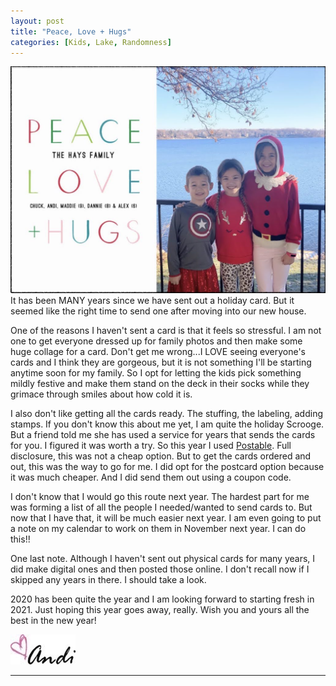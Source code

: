 ```yaml
---
layout: post
title: "Peace, Love + Hugs"
categories: [Kids, Lake, Randomness]
---
```

![xmascard](/images/2020XmasCard.jpg)
It has been MANY years since we have sent out a holiday card. But it seemed like the right time to send one after moving into our new house.

One of the reasons I haven't sent a card is that it feels so stressful. I am not one to get everyone dressed up for family photos and then make some huge collage for a card. Don't get me wrong...I LOVE seeing everyone's cards and I think they are gorgeous, but it is not something I'll be starting anytime soon for my family. So I opt for letting the kids pick something mildly festive and make them stand on the deck in their socks while they grimace through smiles about how cold it is. 

I also don't like getting all the cards ready. The stuffing, the labeling, adding stamps. If you don't know this about me yet, I am quite the holiday Scrooge. But a friend told me she has used a service for years that sends the cards for you. I figured it was worth a try. So this year I used [Postable](http://postable.com). Full disclosure, this was not a cheap option. But to get the cards ordered and out, this was the way to go for me. I did opt for the postcard option because it was much cheaper. And I did send them out using a coupon code. 

I don't know that I would go this route next year. The hardest part for me was forming a list of all the people I needed/wanted to send cards to. But now that I have that, it will be much easier next year. I am even going to put a note on my calendar to work on them in November next year. I can do this!! 

One last note. Although I haven't sent out physical cards for many years, I did make digital ones and then posted those online. I don't recall now if I skipped any years in there. I should take a look. 

2020 has been quite the year and I am looking forward to starting fresh in 2021. Just hoping this year goes away, really. Wish you and yours all the best in the new year!

![Andi](/images/andi.jpg)

----